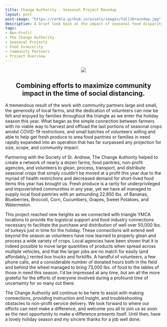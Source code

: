 ```yaml
---
title: Change Authority - Seasonal Project Roundup
layout: post
post-image: "https://rorble.github.io/assets/images/fall20roundup.jpg"
description: A brief look back at the impact of seasonal food disparity projects through Summer and Fall 2020.
tags:
- Non-Profit
- The Change Authority
- Seasonal Projects
- Food Insecurity
- Community Partners
- Project Overview
---
```

<center><img src="https://rorble.github.io/assets/images/Changeauthority.png"></center>
<center><h2>Combining efforts to maximize community impact in the time of social distancing.</h2></center>
A tremendous result of the work with community partners large and small, the generosity of local farms, and the dedication of volunteers can now be felt and enjoyed by families throughout the triangle as we enter the holiday season this year.  What began as the simple connection between farmers with no viable way to harvest and offload the last portions of seasonal crops amidst COVID-19 restrictions, and small batches of volunteers willing and able to help get fresh produce to area food pantries or families in need rapidly expanded into an operation that has far surpassed any projection for size, scope, and community impact.

Partnering with the Society of St. Andrew, The Change Authority helped to create a network of nearly a dozen farms, food pantries, non-profit agencies, and volunteers to glean, process, transport, and distribute seasonal crops that simply couldn't be moved at a profit this year due to the myriad of health restrictions and decreased demand for short-lived food items this year has brought us.  Fresh produce is a rarity for underprivileged and impoverished communities in any year, yet we have all managed to supply local food pantries with an astounding 22,850 lbs. of Bananas, Blueberries, Broccoli, Corn, Cucumbers, Grapes, Sweet Potatoes, and Watermelon.

This project reached new heights as we connected with triangle YMCA locations to provide the logistical support and food industry connections necessary to facilitate the purchase and distribution of well over 50,000 lbs. of turkeys just in time for the holiday.  These connections will extend well beyond the season as volunteers have now learned to properly glean and process a wide variety of crops.  Local agencies have been shown that it is indeed possible to move large quantities of products when spread across multiple vehicles, and that the larger jobs are no match for easily (and affordably,) rented box trucks and forklifts.  A handful of volunteers, a few phone calls, and a considerable number of donated hours both in the field and behind the wheel managed to bring 73,000 lbs. of food to the tables of those in need this season.  I'd be impressed at any time, but am all the more grateful for the efforts of everyone involved during a profound time of uncertainty for so many out there.

The Change Authority will continue to be here to assist with making connections, providing instruction and insight, and troubleshooting obstacles to non-profit service delivery.  We look forward to where our efforts can next make a difference, and welcome you all to join us as soon as the next opportunity to make a difference presents itself.  Until then, have a lovely holiday season and my sincere thanks for a job well done.
